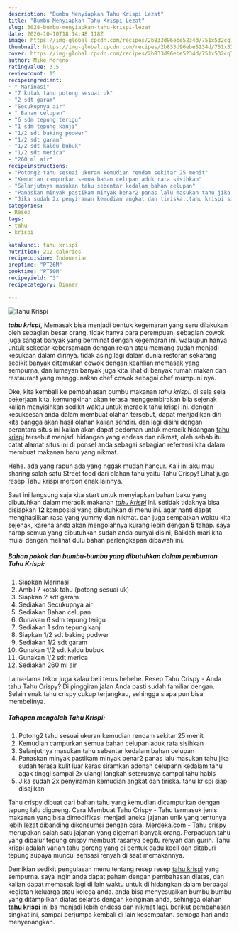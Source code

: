 ```yaml
---
description: "Bumbu Menyiapkan Tahu Krispi Lezat"
title: "Bumbu Menyiapkan Tahu Krispi Lezat"
slug: 3028-bumbu-menyiapkan-tahu-krispi-lezat
date: 2020-10-10T18:14:48.118Z
image: https://img-global.cpcdn.com/recipes/2b833d96ebe5234d/751x532cq70/tahu-krispi-foto-resep-utama.jpg
thumbnail: https://img-global.cpcdn.com/recipes/2b833d96ebe5234d/751x532cq70/tahu-krispi-foto-resep-utama.jpg
cover: https://img-global.cpcdn.com/recipes/2b833d96ebe5234d/751x532cq70/tahu-krispi-foto-resep-utama.jpg
author: Mike Moreno
ratingvalue: 3.5
reviewcount: 15
recipeingredient:
- " Marinasi"
- "7 kotak tahu potong sesuai uk"
- "2 sdt garam"
- "Secukupnya air"
- " Bahan celupan"
- "6 sdm tepung terigu"
- "1 sdm tepung kanji"
- "1/2 sdt baking podwer"
- "1/2 sdt garam"
- "1/2 sdt kaldu bubuk"
- "1/2 sdt merica"
- "260 ml air"
recipeinstructions:
- "Potong2 tahu sesuai ukuran kemudian rendam sekitar 25 menit"
- "Kemudian campurkan semua bahan celupan aduk rata sisihkan"
- "Selanjutnya masukan tahu sebentar kedalam bahan celupan"
- "Panaskan minyak pastikam minyak benar2 panas lalu masukan tahu jika sudah terasa kulit luar keras siramkan adonan celupann kedalam tahu agak tinggi sampai 2x ulangi langkah seterusnya sampai tahu habis"
- "Jika sudah 2x penyiraman kemudian angkat dan tiriska..tahu krispi siap disajikan"
categories:
- Resep
tags:
- tahu
- krispi

katakunci: tahu krispi 
nutrition: 212 calories
recipecuisine: Indonesian
preptime: "PT26M"
cooktime: "PT50M"
recipeyield: "3"
recipecategory: Dinner

---
```



![Tahu Krispi](https://img-global.cpcdn.com/recipes/2b833d96ebe5234d/751x532cq70/tahu-krispi-foto-resep-utama.jpg)

<b><i>tahu krispi</i></b>, Memasak bisa menjadi bentuk kegemaran yang seru dilakukan oleh sebagian besar orang. tidak hanya para perempuan, sebagian cowok juga sangat banyak yang berminat dengan kegemaran ini. walaupun hanya untuk sekedar kebersamaan dengan rekan atau memang sudah menjadi kesukaan dalam dirinya. tidak asing lagi dalam dunia restoran sekarang sedikit banyak ditemukan cowok dengan keahlian memasak yang sempurna, dan lumayan banyak juga kita lihat di banyak rumah makan dan restaurant yang menggunakan chef cowok sebagai chef mumpuni nya.

Oke, kita kembali ke pembahasan bumbu makanan <i>tahu krispi</i>. di sela sela pekerjaan kita, kemungkinan akan terasa menggembirakan bila sejenak kalian menyisihkan sedikit waktu untuk meracik tahu krispi ini. dengan kesuksesan anda dalam membuat olahan tersebut, dapat menjadikan diri kita bangga akan hasil olahan kalian sendiri. dan lagi disini dengan perantara situs ini kalian akan dapat pedoman untuk meracik hidangan <u>tahu krispi</u> tersebut menjadi hidangan yang endess dan nikmat, oleh sebab itu catat alamat situs ini di ponsel anda sebagai sebagian referensi kita dalam membuat makanan baru yang nikmat.

Hehe. ada yang rapuh ada yang nggak mudah hancur. Kali ini aku mau sharing salah satu Street food dari olahan tahu yaitu Tahu Crispy! Lihat juga resep Tahu krispi mercon enak lainnya.


Saat ini langsung saja kita start untuk menyiapkan bahan baku yang dibutuhkan dalam meracik makanan <u><i>tahu krispi</i></u> ini. setidak tidaknya bisa disiapkan <b>12</b> komposisi yang dibutuhkan di menu ini. agar nanti dapat menghasilkan rasa yang yummy dan nikmat. dan juga sempatkan waktu kita sejenak, karena anda akan mengolahnya kurang lebih dengan <b>5</b> tahap. saya harap semua yang dibutuhkan sudah anda punyai disini, Baiklah mari kita mulai dengan melihat dulu bahan perlengkapan dibawah ini.

<!--inarticleads1-->

##### Bahan pokok dan bumbu-bumbu yang dibutuhkan dalam pembuatan Tahu Krispi:

1. Siapkan  Marinasi
1. Ambil 7 kotak tahu (potong sesuai uk)
1. Siapkan 2 sdt garam
1. Sediakan Secukupnya air
1. Sediakan  Bahan celupan
1. Gunakan 6 sdm tepung terigu
1. Sediakan 1 sdm tepung kanji
1. Siapkan 1/2 sdt baking podwer
1. Sediakan 1/2 sdt garam
1. Gunakan 1/2 sdt kaldu bubuk
1. Gunakan 1/2 sdt merica
1. Sediakan 260 ml air


Lama-lama tekor juga kalau beli terus hehehe. Resep Tahu Crispy - Anda tahu Tahu Crispy? Di pinggiran jalan Anda pasti sudah familiar dengan. Selain enak tahu crispy cukup terjangkau, sehingga siapa pun bisa membelinya. 

<!--inarticleads2-->

##### Tahapan mengolah Tahu Krispi:

1. Potong2 tahu sesuai ukuran kemudian rendam sekitar 25 menit
1. Kemudian campurkan semua bahan celupan aduk rata sisihkan
1. Selanjutnya masukan tahu sebentar kedalam bahan celupan
1. Panaskan minyak pastikam minyak benar2 panas lalu masukan tahu jika sudah terasa kulit luar keras siramkan adonan celupann kedalam tahu agak tinggi sampai 2x ulangi langkah seterusnya sampai tahu habis
1. Jika sudah 2x penyiraman kemudian angkat dan tiriska..tahu krispi siap disajikan


Tahu crispy dibuat dari bahan tahu yang kemudian dicampurkan dengan tepung lalu digoreng. Cara Membuat Tahu Crispy - Tahu termasuk jenis makanan yang bisa dimodifikasi menjadi aneka jajanan unik yang tentunya lebih lezat dibanding dikonsumsi dengan cara. Merdeka.com - Tahu crispy merupakan salah satu jajanan yang digemari banyak orang. Perpaduan tahu yang dibalur tepung crispy membuat rasanya begitu renyah dan gurih. Tahu krispi adalah varian tahu goreng yang di bentuk dadu kecil dan ditaburi tepung supaya muncul sensasi renyah di saat memakannya. 

Demikian sedikit pengulasan menu tentang resep resep <u>tahu krispi</u> yang sempurna. saya ingin anda dapat paham dengan pembahasan diatas, dan kalian dapat memasak lagi di lain waktu untuk di hidangkan dalam berbagai kegiatan keluarga atau kolega anda. anda bisa menyesuaikan bumbu bumbu yang ditampilkan diatas selaras dengan keinginan anda, sehingga olahan <b>tahu krispi</b> ini bs menjadi lebih endess dan nikmat lagi. berikut pembahasan singkat ini, sampai berjumpa kembali di lain kesempatan. semoga hari anda menyenangkan.
